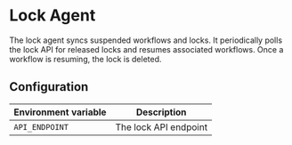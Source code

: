 # Lock Agent

The lock agent syncs suspended workflows and locks. It periodically polls the lock API for released locks and resumes associated workflows. Once a workflow is resuming, the lock is deleted.

## Configuration 

| Environment variable | Description           |
| -------------------- | --------------------- |
| `API_ENDPOINT`       | The lock API endpoint |

